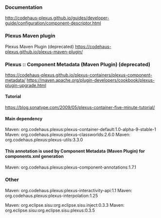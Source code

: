 ### Documentation

http://codehaus-plexus.github.io/guides/developer-guide/configuration/component-descriptor.html

### Plexus Maven plugin

Plexus Maven Plugin (deprecated)
https://codehaus-plexus.github.io/plexus-maven-plugin/

### Plexus :: Component Metadata (Maven Plugin) (deprecated)

https://codehaus-plexus.github.io/plexus-containers/plexus-component-metadata/
https://maven.apache.org/plugin-developers/cookbook/plexus-plugin-upgrade.html

#### Tutorial

https://blog.sonatype.com/2009/05/plexus-container-five-minute-tutorial/

#### Main dependency
Maven: org.codehaus.plexus:plexus-container-default:1.0-alpha-9-stable-1
Maven: org.codehaus.plexus:plexus-classworlds:2.6.0
Maven: org.codehaus.plexus:plexus-utils:3.3.0

#### This annotation is used by  Component Metadata (Maven Plugin) for components.xml generation 
Maven: org.codehaus.plexus:plexus-component-annotations:1.7.1

### Other

Maven: org.codehaus.plexus:plexus-interactivity-api:1.1
Maven: org.codehaus.plexus:plexus-interpolation:1.25

Maven: org.eclipse.sisu:org.eclipse.sisu.inject:0.3.3
Maven: org.eclipse.sisu:org.eclipse.sisu.plexus:0.3.5
